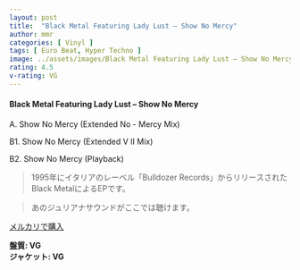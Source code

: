 ```yaml
---
layout: post
title:  "Black Metal Featuring Lady Lust – Show No Mercy"
author: mmr
categories: [ Vinyl ]
tags: [ Euro Beat, Hyper Techno ]
image: ../assets/images/Black Metal Featuring Lady Lust – Show No Mercy.jpg
rating: 4.5
v-rating: VG
---
```


#### Black Metal Featuring Lady Lust – Show No Mercy

A. Show No Mercy (Extended No - Mercy Mix)

B1. Show No Mercy (Extended V II Mix)

B2. Show No Mercy (Playback)

> 1995年にイタリアのレーベル「Bulldozer Records」からリリースされたBlack MetalによるEPです。

> あのジュリアナサウンドがここでは聴けます。



[メルカリで購入](https://jp.mercari.com/item/m18913100794)

<div class="mt-4 mb-4 d-flex align-items-center">
<strong class="mr-1">盤質: VG</strong>
</div>
<div class="mt-4 mb-4 d-flex align-items-center">
<strong class="mr-1">ジャケット: VG</strong>
</div>
